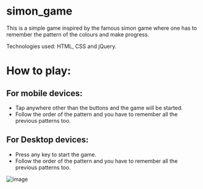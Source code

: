 # simon_game
This is a simple game inspired by the famous simon game where one has to remember the pattern of the colours and make progress. 

Technologies used: HTML, CSS and jQuery.

# How to play:

## For mobile devices:
- Tap anywhere other than the buttons and the game will be started.
- Follow the order of the pattern and you have to remember all the previous patterns too.

## For Desktop devices:
- Press any key to start the game.
- Follow the order of the pattern and you have to remember all the previous patterns too.

![image](https://user-images.githubusercontent.com/89379595/211341106-fea3aae1-db7d-4905-987b-82efb74555d2.png)
